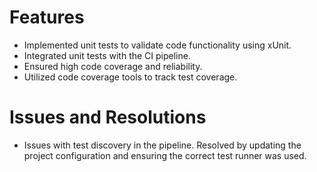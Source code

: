 # Features
- Implemented unit tests to validate code functionality using xUnit.
- Integrated unit tests with the CI pipeline.
- Ensured high code coverage and reliability.
- Utilized code coverage tools to track test coverage.



# Issues and Resolutions
- Issues with test discovery in the pipeline. Resolved by updating the project configuration and ensuring the correct test runner was used.